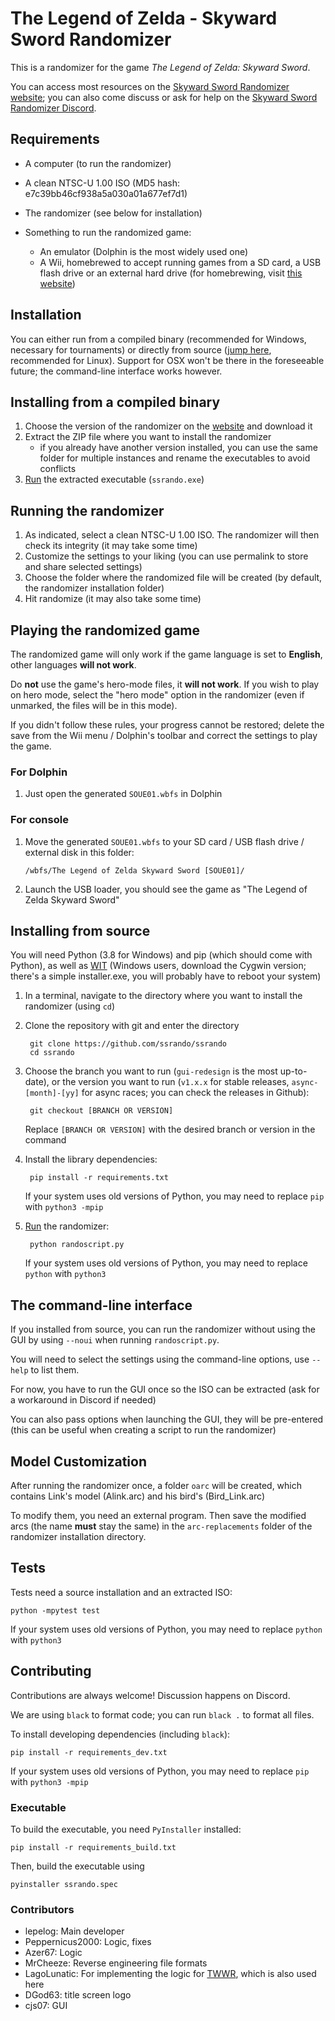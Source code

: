 # The Legend of Zelda - Skyward Sword Randomizer

This is a randomizer for the game _The Legend of Zelda: Skyward Sword_.

You can access most resources on the [Skyward Sword Randomizer website](https://ssrando.com); you can also come discuss or ask for help on the [Skyward Sword Randomizer Discord](https://discord.gg/evpNKkaaw6).

## Requirements
- A computer (to run the randomizer)
- A clean NTSC-U 1.00 ISO (MD5 hash: e7c39bb46cf938a5a030a01a677ef7d1)
- The randomizer (see below for installation)

- Something to run the randomized game:
    + An emulator (Dolphin is the most widely used one)
    + A Wii, homebrewed to accept running games from a SD card, a USB flash drive or an external hard drive (for homebrewing, visit [this website](https://wii.guide))

## Installation

You can either run from a compiled binary (recommended for Windows, necessary for tournaments) or directly from source ([jump here](#Installing-from-source), recommended for Linux). Support for OSX won't be there in the foreseeable future; the command-line interface works however.


## Installing from a compiled binary
1. Choose the version of the randomizer on the [website](https://ssrando.com) and download it
2. Extract the ZIP file where you want to install the randomizer
    + if you already have another version installed, you can use the same folder for multiple instances and rename the executables to avoid conflicts
3. [Run](#Running-the-randomizer) the extracted executable (`ssrando.exe`)


## Running the randomizer

1. As indicated, select a clean NTSC-U 1.00 ISO. The randomizer will then check its integrity (it may take some time)
2. Customize the settings to your liking (you can use permalink to store and share selected settings)
3. Choose the folder where the randomized file will be created (by default, the randomizer installation folder)
4. Hit randomize (it may also take some time)


## Playing the randomized game

The randomized game will only work if the game language is set to **English**, other languages **will not work**.

Do **not** use the game's hero-mode files, it **will not work**. If you wish to play on hero mode, select the "hero mode" option in the randomizer (even if unmarked, the files will be in this mode).

If you didn't follow these rules, your progress cannot be restored; delete the save from the Wii menu / Dolphin's toolbar and correct the settings to play the game.

### For Dolphin
1. Just open the generated `SOUE01.wbfs` in Dolphin

### For console
1. Move the generated `SOUE01.wbfs` to your SD card / USB flash drive / external disk in this folder:

    `/wbfs/The Legend of Zelda Skyward Sword [SOUE01]/`
2. Launch the USB loader, you should see the game as "The Legend of Zelda Skyward Sword"


## Installing from source

You will need Python (3.8 for Windows) and pip (which should come with Python), as well as [WIT](https://wit.wiimm.de/download.html) (Windows users, download the Cygwin version; there's a simple installer.exe, you will probably have to reboot your system)

1. In a terminal, navigate to the directory where you want to install the randomizer (using `cd`)
2. Clone the repository with git and enter the directory

        git clone https://github.com/ssrando/ssrando
        cd ssrando

3. Choose the branch you want to run (`gui-redesign` is the most up-to-date), or the version you want to run (`v1.x.x` for stable releases, `async-[month]-[yy]` for async races; you can check the releases in Github):

        git checkout [BRANCH OR VERSION]
    Replace `[BRANCH OR VERSION]` with the desired branch or version in the command
4. Install the library dependencies:

        pip install -r requirements.txt
    If your system uses old versions of Python, you may need to replace `pip` with `python3 -mpip`

5. [Run](#Running-the-randomizer) the randomizer:

        python randoscript.py
    If your system uses old versions of Python, you may need to replace `python` with `python3`

## The command-line interface

If you installed from source, you can run the randomizer without using the GUI by using `--noui` when running `randoscript.py`.

You will need to select the settings using the command-line options, use `--help` to list them.

For now, you have to run the GUI once so the ISO can be extracted (ask for a workaround in Discord if needed)

You can also pass options when launching the GUI, they will be pre-entered (this can be useful when creating a script to run the randomizer)

## Model Customization
After running the randomizer once, a folder `oarc` will be created, which contains Link's model (Alink.arc) and his bird's (Bird_Link.arc)

To modify them, you need an external program. Then save the modified arcs (the name **must** stay the same) in the `arc-replacements` folder of the randomizer installation directory.

## Tests
Tests need a source installation and an extracted ISO:

    python -mpytest test
If your system uses old versions of Python, you may need to replace `python` with `python3`

## Contributing
Contributions are always welcome! Discussion happens on Discord.

We are using `black` to format code; you can run `black .` to format all files.

To install developing dependencies (including `black`):

    pip install -r requirements_dev.txt
If your system uses old versions of Python, you may need to replace `pip` with `python3 -mpip`

### Executable
To build the executable, you need `PyInstaller` installed:

    pip install -r requirements_build.txt

Then, build the executable using

    pyinstaller ssrando.spec

### Contributors
- lepelog: Main developer
- Peppernicus2000: Logic, fixes
- Azer67: Logic
- MrCheeze: Reverse engineering file formats
- LagoLunatic: For implementing the logic for [TWWR](https://github.com/LagoLunatic/wwrando), which is also used here
- DGod63: title screen logo
- cjs07: GUI
